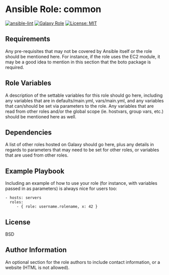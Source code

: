 # Ansible Role: common

[![ansible-lint](https://github.com/bhvk0/ansible-role-common/actions/workflows/ansible-lint.yml/badge.svg)](https://github.com/bhvk0/ansible-role-common/actions/workflows/ansible-lint.yml)
[![Galaxy Role](https://img.shields.io/ansible/role/d/bhvk0/common)](https://galaxy.ansible.com/bhvk0/common)
[![License: MIT](https://img.shields.io/badge/License-MIT-violet.svg)](https://opensource.org/licenses/MIT)

Requirements
------------

Any pre-requisites that may not be covered by Ansible itself or the role should be mentioned here. For instance, if the role uses the EC2 module, it may be a good idea to mention in this section that the boto package is required.

Role Variables
--------------

A description of the settable variables for this role should go here, including any variables that are in defaults/main.yml, vars/main.yml, and any variables that can/should be set via parameters to the role. Any variables that are read from other roles and/or the global scope (ie. hostvars, group vars, etc.) should be mentioned here as well.

Dependencies
------------

A list of other roles hosted on Galaxy should go here, plus any details in regards to parameters that may need to be set for other roles, or variables that are used from other roles.

Example Playbook
----------------

Including an example of how to use your role (for instance, with variables passed in as parameters) is always nice for users too:

    - hosts: servers
      roles:
         - { role: username.rolename, x: 42 }

License
-------

BSD

Author Information
------------------

An optional section for the role authors to include contact information, or a website (HTML is not allowed).
